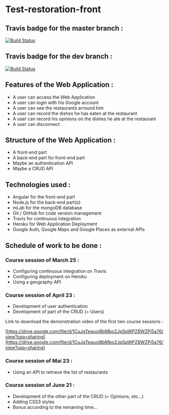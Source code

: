 # Test-restoration-front

## Travis badge for the master branch :

[![Build Status](https://travis-ci.org/BeguinMattis/Test-restoration-front.svg?branch=master)](https://travis-ci.org/BeguinMattis/Test-restoration-front)

## Travis badge for the dev branch :

[![Build Status](https://travis-ci.org/BeguinMattis/Test-restoration-front.svg?branch=dev)](https://travis-ci.org/BeguinMattis/Test-restoration-front)

## Features of the Web Application :

- A user can access the Web Application
- A user can login with his Google account
- A user can see the restaurants arround him
- A user can record the dishes he has eaten at the restaurant
- A user can record his opinions on the dishes he ate at the restaurant
- A user can disconnect

## Structure of the Web Application :

- A front-end part
- A back-end part for front-end part
- Maybe an authentication API
- Maybe a CRUD API

## Technologies used :

- Angular for the front-end part
- Node.js for the back-end part(s)
- mLab for the mongoDB database
- Git / GitHub for code version management
- Travis for continuous integration
- Heroku for Web Application Deployment
- Google Auth, Google Maps and Google Places as external APIs

## Schedule of work to be done :

### Course session of March 25 :

- Configuring continuous integration on Travis
- Configuring deployment on Heroku
- Using a geography API

### Course session of April 23 :

- Development of user authentication
- Development of part of the CRUD (= Users)

Link to download the demonstration video of the first two course sessions :

[https://drive.google.com/file/d/1CuJqTequoj8bMbo2JpSpWPZ8WZPj5a76/view?usp=sharing](https://drive.google.com/file/d/1CuJqTequoj8bMbo2JpSpWPZ8WZPj5a76/view?usp=sharing)

### Course session of Mai 23 :

- Using an API to retrieve the list of restaurants

### Course session of June 21 :

- Development of the other part of the CRUD (= Opinions, etc...)
- Adding CSS3 styles
- Bonus according to the remaining time...
